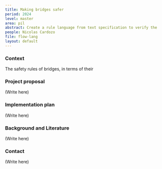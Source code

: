 ```yaml
---
title: Making bridges safer
period: 2024
level: master
area: pil
abstract: Create a rule language from text specification to verify the safety code of bridges in colombia
people: Nicolas Cardozo
file: flow-lang
layout: default
---
```


### Context

The safety rules of bridges, in terms of their 

### Project proposal

(Write here)

### Implementation plan

(Write here)

### Background and Literature

(Write here)

### Contact

(Write here)
